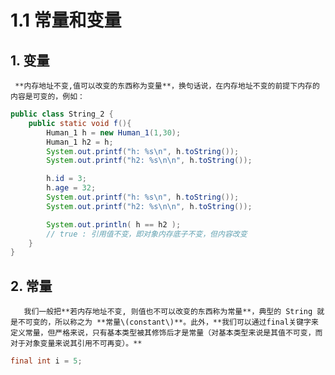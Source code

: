 # 1.1 常量和变量

## 1. 变量

     **内存地址不变,值可以改变的东西称为变量**，换句话说，在内存地址不变的前提下内存的内容是可变的，例如：

```java
public class String_2 {  
    public static void f(){  
        Human_1 h = new Human_1(1,30);  
        Human_1 h2 = h; 
        System.out.printf("h: %s\n", h.toString());   
        System.out.printf("h2: %s\n\n", h.toString());   

        h.id = 3;  
        h.age = 32;  
        System.out.printf("h: %s\n", h.toString());   
        System.out.printf("h2: %s\n\n", h.toString());   

        System.out.println( h == h2 );   
        // true : 引用值不变，即对象内存底子不变，但内容改变
    }
} 
```

## 2. 常量

       我们一般把**若内存地址不变, 则值也不可以改变的东西称为常量**，典型的 String 就是不可变的，所以称之为 **常量\(constant\)**。此外，**我们可以通过final关键字来定义常量，但严格来说，只有基本类型被其修饰后才是常量（对基本类型来说是其值不可变，而对于对象变量来说其引用不可再变）。** 

```java
final int i = 5;
```

